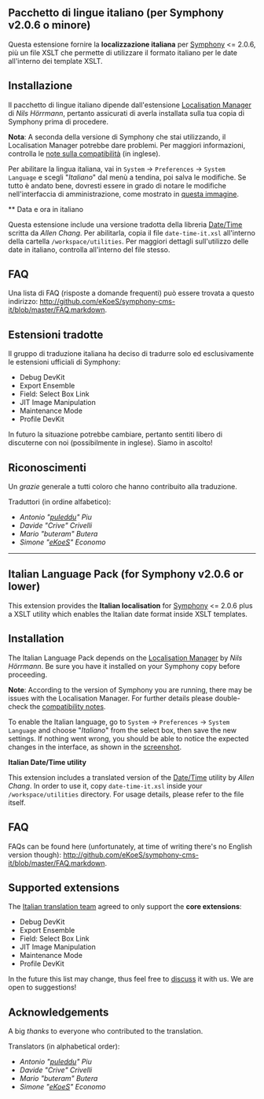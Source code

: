 ## Pacchetto di lingue italiano (per Symphony v2.0.6 o minore)

Questa estensione fornire la **localizzazione italiana** per [Symphony](http://www.symphony-cms.com) <= 2.0.6, più un file XSLT che permette di utilizzare il formato italiano per le date all'interno dei template XSLT.

## Installazione

Il pacchetto di lingue italiano dipende dall'estensione [Localisation Manager](http://symphony-cms.com/download/extensions/view/29645/) di *Nils Hörrmann*, pertanto assicurati di averla installata sulla tua copia di Symphony prima di procedere.

**Nota**: A seconda della versione di Symphony che stai utilizzando, il Localisation Manager potrebbe dare problemi. Per maggiori informazioni, controlla le [note sulla compatibilità](http://symphony-cms.com/discuss/thread/29602/4/#position-67) (in inglese).

Per abilitare la lingua italiana, vai in `System` -> `Preferences` -> `System Language` e scegli "*Italiano*" dal menù a tendina, poi salva le modifiche. Se tutto è andato bene, dovresti essere in grado di notare le modifiche nell'interfaccia di amministrazione, come mostrato in [questa immagine](http://symphony-cms.com/workspace/downloads/extensions/images/screenshot-1263938306.png).

** Data e ora in italiano

Questa estensione include una versione tradotta della libreria [Date/Time](http://symphony-cms.com/download/xslt-utilities/view/20506/) scritta da *Allen Chang*. Per abilitarla, copia il file `date-time-it.xsl` all'interno della cartella `/workspace/utilities`. Per maggiori dettagli sull'utilizzo delle date in italiano, controlla all'interno del file stesso.

## FAQ

Una lista di FAQ (risposte a domande frequenti) può essere trovata a questo indirizzo: <http://github.com/eKoeS/symphony-cms-it/blob/master/FAQ.markdown>.

## Estensioni tradotte

Il gruppo di traduzione italiana ha deciso di tradurre solo ed esclusivamente le estensioni ufficiali di Symphony:

* Debug DevKit
* Export Ensemble
* Field: Select Box Link
* JIT Image Manipulation
* Maintenance Mode
* Profile DevKit

In futuro la situazione potrebbe cambiare, pertanto sentiti libero di discuterne con noi (possibilmente in inglese). Siamo in ascolto!

## Riconoscimenti

Un *grazie* generale a tutti coloro che hanno contribuito alla traduzione.

Traduttori (in ordine alfabetico):

 * *Antonio "[puleddu](http://symphony-cms.com/get-involved/member/puleddu/)" Piu*
 * *Davide "Crive" Crivelli*
 * *Mario "buteram" Butera*
 * *Simone "[eKoeS](http://symphony-cms.com/get-involved/member/eKoeS/)" Economo*

---

## Italian Language Pack (for Symphony v2.0.6 or lower)

This extension provides the **Italian localisation** for [Symphony](http://www.symphony-cms.com) <= 2.0.6 plus a XSLT utility which enables the Italian date format inside XSLT templates.

## Installation

The Italian Language Pack depends on the [Localisation Manager](http://symphony-cms.com/download/extensions/view/29645/) by *Nils Hörrmann*. Be sure you have it installed on your Symphony copy before proceeding.

**Note**: According to the version of Symphony you are running, there may be issues with the Localisation Manager. For further details please double-check the [compatibility notes](http://symphony-cms.com/discuss/thread/29602/4/#position-67).

To enable the Italian language, go to `System` -> `Preferences` -> `System Language` and choose "*Italiano*" from the select box, then save the new settings. If nothing went wrong, you should be able to notice the expected changes in the interface, as shown in the [screenshot](http://symphony-cms.com/workspace/downloads/extensions/images/screenshot-1263938306.png).

**Italian Date/Time utility**

This extension includes a translated version of the [Date/Time](http://symphony-cms.com/download/xslt-utilities/view/20506/) utility by *Allen Chang*. In order to use it, copy `date-time-it.xsl` inside your `/workspace/utilities` directory. For usage details, please refer to the file itself.

## FAQ

FAQs can be found here (unfortunately, at time of writing there's no English version though): <http://github.com/eKoeS/symphony-cms-it/blob/master/FAQ.markdown>.

## Supported extensions

The [Italian translation team](http://groups.google.com/group/symphony-cms-it) agreed to only support the **core extensions**:

* Debug DevKit
* Export Ensemble
* Field: Select Box Link
* JIT Image Manipulation
* Maintenance Mode
* Profile DevKit

In the future this list may change, thus feel free to [discuss](http://symphony-cms.com/discuss/thread/37463/) it with us. We are open to suggestions!

## Acknowledgements

A big *thanks* to everyone who contributed to the translation. 

Translators (in alphabetical order):

 * *Antonio "[puleddu](http://symphony-cms.com/get-involved/member/puleddu/)" Piu*
 * *Davide "Crive" Crivelli*
 * *Mario "buteram" Butera*
 * *Simone "[eKoeS](http://symphony-cms.com/get-involved/member/eKoeS/)" Economo*

